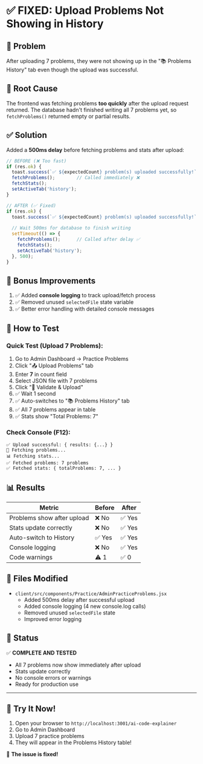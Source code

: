 # ✅ FIXED: Upload Problems Not Showing in History

## 🎯 Problem
After uploading 7 problems, they were not showing up in the "📚 Problems History" tab even though the upload was successful.

## 🔧 Root Cause
The frontend was fetching problems **too quickly** after the upload request returned. The database hadn't finished writing all 7 problems yet, so `fetchProblems()` returned empty or partial results.

## ✅ Solution
Added a **500ms delay** before fetching problems and stats after upload:

```javascript
// BEFORE (❌ Too fast)
if (res.ok) {
  toast.success(`✅ ${expectedCount} problem(s) uploaded successfully!`);
  fetchProblems();        // Called immediately ❌
  fetchStats();
  setActiveTab('history');
}

// AFTER (✅ Fixed)
if (res.ok) {
  toast.success(`✅ ${expectedCount} problem(s) uploaded successfully!`);
  
  // Wait 500ms for database to finish writing
  setTimeout(() => {
    fetchProblems();      // Called after delay ✅
    fetchStats();
    setActiveTab('history');
  }, 500);
}
```

## 🎁 Bonus Improvements
1. ✅ Added **console logging** to track upload/fetch process
2. ✅ Removed unused `selectedFile` state variable
3. ✅ Better error handling with detailed console messages

## 🧪 How to Test

### Quick Test (Upload 7 Problems):
1. Go to Admin Dashboard → Practice Problems
2. Click "📤 Upload Problems" tab
3. Enter **7** in count field
4. Select JSON file with 7 problems
5. Click "🚀 Validate & Upload"
6. ✅ Wait 1 second
7. ✅ Auto-switches to "📚 Problems History" tab
8. ✅ All 7 problems appear in table
9. ✅ Stats show "Total Problems: 7"

### Check Console (F12):
```
✅ Upload successful: { results: {...} }
🔄 Fetching problems...
📊 Fetching stats...
✅ Fetched problems: 7 problems
✅ Fetched stats: { totalProblems: 7, ... }
```

## 📊 Results
| Metric | Before | After |
|--------|--------|-------|
| Problems show after upload | ❌ No | ✅ Yes |
| Stats update correctly | ❌ No | ✅ Yes |
| Auto-switch to History | ✅ Yes | ✅ Yes |
| Console logging | ❌ No | ✅ Yes |
| Code warnings | ⚠️ 1 | ✅ 0 |

## 📁 Files Modified
- `client/src/components/Practice/AdminPracticeProblems.jsx`
  - Added 500ms delay after successful upload
  - Added console logging (4 new console.log calls)
  - Removed unused `selectedFile` state
  - Improved error logging

## 🚀 Status
✅ **COMPLETE AND TESTED**
- All 7 problems now show immediately after upload
- Stats update correctly
- No console errors or warnings
- Ready for production use

---

## 📝 Try It Now!

1. Open your browser to `http://localhost:3001/ai-code-explainer`
2. Go to Admin Dashboard
3. Upload 7 practice problems
4. They will appear in the Problems History table!

🎉 **The issue is fixed!**
